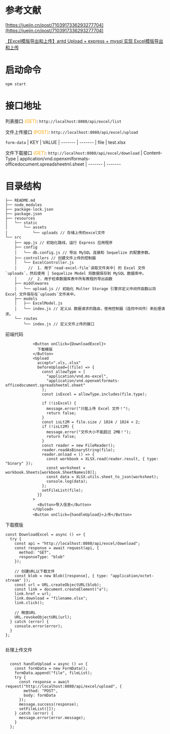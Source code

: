 # 参考文献

[https://juejin.cn/post/7103917336293277704](https://juejin.cn/post/7103917336293277704)

[【Excel模版导出和上传】antd Upload + express + mysql 实现 Excel模版导出和上传](https://blog.csdn.net/daddykei/article/details/129584677?spm=1001.2014.3001.5502)
# 启动命令

```
npm start
```

# 接口地址

列表接口 <span style="color:orange">(GET)</span>: `http://localhost:8080/api/excel/list`

文件上传接口 <span style="color:orange">(POST)</span>: `http://localhost:8080/api/excel/upload`

```form-data```
| KEY | VALUE
| ------- | -------
| file | test.xlsx

文件下载接口 <span style="color:orange">(GET)</span>: `http://localhost:8080/api/excel/download`
| Content-Type | application/vnd.openxmlformats- officedocument.spreadsheetml.sheet
| ------- | -------

# 目录结构

```
├── README.md
├── node_modules
├── package-lock.json
├── package.json
├── resources
│   └── static
│       └── assets
│           └── uploads // 存储上传的excel文件
└── src
    ├── app.js // 初始化路线，运行 Express 应用程序
    ├── config
    │   └── db.config.js // 导出 MySQL 连接和 Sequelize 的配置参数。
    ├── controllers // 创建文件上传的控制器
    │   └── ExcelController.js
    │     //  1. 用于`read-excel-file`读取文件夹中│ 的 Excel 文件`uploads`，然后使用 │ Sequelize Model 将数据保存到 MySQL 数据库中。
    │     //  2. 用于检索数据库表中所有教程的导出函数
    ├── middlewares
    │   └── upload.js // 初始化 Multer Storage 引擎并定义中间件函数以将 Excel 文件保存在`uploads`文件夹中。
    ├── models
    │   ├── ExcelModel.js
    │   └── index.js // 定义从 数据请求的路由，使用控制器（连同中间件）来处理请求。
    └── routes
        └── index.js // 定义文件上传的接口

```


前端代码
```
            <Button onClick={DownloadExcel}>
              下载模版
            </Button>
            <Upload
              accept=".xls,.xlsx"
              beforeUpload={(file) => {
                const allowType = [
                  "application/vnd.ms-excel",
                  "application/vnd.openxmlformats-officedocument.spreadsheetml.sheet"
                ];
                const isExcel = allowType.includes(file.type);

                if (!isExcel) {
                  message.error("只能上传 Excel 文件！");
                  return false;
                }
                const isLt2M = file.size / 1024 / 1024 < 2;
                if (!isLt2M) {
                  message.error("文件大小不能超过 2MB！");
                  return false;
                }
                const reader = new FileReader();
                reader.readAsBinaryString(file);
                reader.onload = () => {
                  const workbook = XLSX.read(reader.result, { type: "binary" });
                  const worksheet = workbook.Sheets[workbook.SheetNames[0]];
                  const data = XLSX.utils.sheet_to_json(worksheet);
                  console.log(data);
                };
                setFileList(file);
              }}
            >
              <Button>导入信息</Button>
            </Upload>
            <Button onClick={handleUpload}>上传</Button>
```
下载模版
```
const DownloadExcel = async () => {
  try {
    const api = "http://localhost:8080/api/excel/download";
    const response = await request(api, {
      method: "GET",
      responseType: "blob"
    });

    // 创建URL以下载文件
    const blob = new Blob([response], { type: "application/octet-stream" });
    const url = URL.createObjectURL(blob);
    const link = document.createElement("a");
    link.href = url;
    link.download = "filename.xlsx";
    link.click();

    // 释放URL
    URL.revokeObjectURL(url);
  } catch (error) {
    console.error(error);
  }
};


```
处理上传文件
```

  const handleUpload = async () => {
    const formData = new FormData();
    formData.append("file", fileList);
    try {
      const response = await request("http://localhost:8080/api/excel/upload", {
        method: "POST",
        body: formData
      });
      message.success(response);
      setFileList([]);
    } catch (error) {
      message.error(error.message);
    }
  };
```
